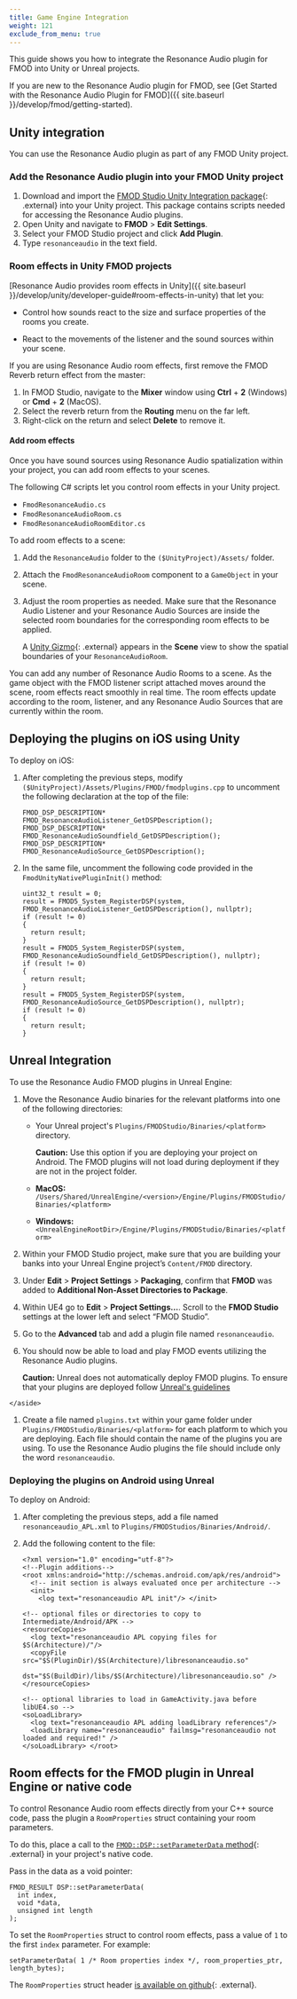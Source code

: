```yaml
---
title: Game Engine Integration
weight: 121
exclude_from_menu: true
---
```


This guide shows you how to integrate the Resonance Audio plugin for FMOD into
Unity or Unreal projects.

If you are new to the Resonance Audio plugin for FMOD,
see [Get Started with the Resonance Audio Plugin for FMOD]({{ site.baseurl }}/develop/fmod/getting-started).


## Unity integration
You can use the Resonance Audio plugin as part of any FMOD Unity project.

### Add the Resonance Audio plugin into your FMOD Unity project
1.  Download and import the [FMOD Studio Unity Integration package](http://www.fmod.org/download/){: .external}
    into your Unity project. This package contains scripts needed for accessing
    the Resonance Audio plugins.
1.  Open Unity and navigate to **FMOD** > **Edit Settings**.
1.  Select your FMOD Studio project and click **Add Plugin**.
1.  Type `resonanceaudio` in the text field.


### Room effects in Unity FMOD projects
[Resonance Audio provides room effects in Unity]({{ site.baseurl }}/develop/unity/developer-guide#room-effects-in-unity)
that let you:

*  Control how sounds react to the size and surface properties of the
   rooms you create.

*  React to the movements of the listener and the sound sources within
   your scene.

If you are using Resonance Audio room effects, first remove the FMOD Reverb
return effect from the master:

1.  In FMOD Studio, navigate to the **Mixer** window using **Ctrl** + **2** (Windows)
    or **Cmd** + **2** (MacOS).
1.  Select the reverb return from the **Routing** menu on the far left.
1.  Right-click on the return and select **Delete** to remove
    it.

#### Add room effects
Once you have sound sources using Resonance Audio spatialization within your project, you
can add room effects to your scenes.

The following C# scripts let you control room effects in your
Unity project.

*  `FmodResonanceAudio.cs`
*  `FmodResonanceAudioRoom.cs`
*  `FmodResonanceAudioRoomEditor.cs`

To add room effects to a scene:

1.  Add the `ResonanceAudio` folder to the `($UnityProject)/Assets/` folder.
1.  Attach the `FmodResonanceAudioRoom` component to a `GameObject` in your scene.
1.  Adjust the room properties as needed. Make sure
    that the Resonance Audio Listener and your Resonance Audio Sources are inside the selected
    room boundaries for the corresponding room effects to be applied.

      A [Unity Gizmo](//docs.unity3d.com/Manual/GizmosMenu.html){: .external}
      appears in the **Scene** view to show the spatial boundaries of your
      `ResonanceAudioRoom`.


You can add any number of Resonance Audio Rooms to a scene. As the game object with the
FMOD listener script attached moves around the scene, room effects react
smoothly in real time. The room effects update according to the room, listener,
and any Resonance Audio Sources that are currently within the room.


## Deploying the plugins on iOS using Unity
To deploy on iOS:

1.  After completing the previous steps, modify
    `($UnityProject)/Assets/Plugins/FMOD/fmodplugins.cpp` to uncomment the
    following declaration at the top of the file:

        FMOD_DSP_DESCRIPTION* FMOD_ResonanceAudioListener_GetDSPDescription();
        FMOD_DSP_DESCRIPTION* FMOD_ResonanceAudioSoundfield_GetDSPDescription();
        FMOD_DSP_DESCRIPTION* FMOD_ResonanceAudioSource_GetDSPDescription();

1.  In the same file, uncomment the following code provided in the `FmodUnityNativePluginInit()` method:

        uint32_t result = 0;
        result = FMOD5_System_RegisterDSP(system, FMOD_ResonanceAudioListener_GetDSPDescription(), nullptr);
        if (result != 0)
        {
          return result;
        }
        result = FMOD5_System_RegisterDSP(system, FMOD_ResonanceAudioSoundfield_GetDSPDescription(), nullptr);
        if (result != 0)
        {
          return result;
        }
        result = FMOD5_System_RegisterDSP(system, FMOD_ResonanceAudioSource_GetDSPDescription(), nullptr);
        if (result != 0)
        {
          return result;
        }

## Unreal Integration

To use the Resonance Audio FMOD plugins in Unreal Engine:

1.   Move the Resonance Audio binaries for the relevant platforms into one of the following directories:

     *  Your Unreal project's <code>Plugins/FMODStudio/Binaries/&lt;platform&gt;</code> directory.
          <aside class="caution"> <b>Caution:</b> Use this option if you
          are deploying your project on Android. The FMOD plugins will not load
          during deployment if they are not in the project folder.</aside>

     *  **MacOS:** <code>/Users/Shared/UnrealEngine/&lt;version&gt;/Engine/Plugins/FMODStudio/Binaries/&lt;platform&gt;</code>

     *  **Windows:** <code> &lt;UnrealEngineRootDir&gt;/Engine/Plugins/FMODStudio/Binaries/&lt;platform&gt;</code>


1.   Within your FMOD Studio project, make sure that you are building your banks into
     your Unreal Engine project’s `Content/FMOD` directory.

1.  Under **Edit** > **Project Settings** > **Packaging**, confirm that
    **FMOD** was added to **Additional Non-Asset Directories to Package**.

1.   Within UE4 go to **Edit** > **Project Settings...**. Scroll to the
     **FMOD Studio** settings at the lower left and select “FMOD Studio”.

1.   Go to the **Advanced** tab and add a plugin file named `resonanceaudio`.

1.   You should now be able to load and play FMOD events utilizing the Resonance Audio
     plugins.

     <aside class="caution"> <b>Caution:</b> Unreal does not automatically deploy
      FMOD plugins. To ensure that your plugins are deployed follow <a href="https://www.fmod.com/resources/documentation-api?page=content/generated/engine_ue4/getting_started.html" class="external">Unreal's guidelines</a>
    </aside>

1.   Create a file named `plugins.txt` within your game folder under
     <code>Plugins/FMODStudio/Binaries/&lt;platform&gt;</code> for each platform
     to which you are deploying. Each file should contain the name of the
     plugins you are using. To use the Resonance Audio plugins the file should include
     only the word `resonanceaudio`.

### Deploying the plugins on Android using Unreal
To deploy on Android:

1.  After completing the previous steps, add a file named
    `resonanceaudio_APL.xml` to `Plugins/FMODStudios/Binaries/Android/`.

1.  Add the following content to the file:

        <?xml version="1.0" encoding="utf-8"?>
        <!--Plugin additions-->
        <root xmlns:android="http://schemas.android.com/apk/res/android">
          <!-- init section is always evaluated once per architecture -->
          <init>
            <log text="resonanceaudio APL init"/> </init>

        <!-- optional files or directories to copy to Intermediate/Android/APK -->
        <resourceCopies>
          <log text="resonanceaudio APL copying files for $S(Architecture)/"/>
          <copyFile src="$S(PluginDir)/$S(Architecture)/libresonanceaudio.so"
                    dst="$S(BuildDir)/libs/$S(Architecture)/libresonanceaudio.so" />
        </resourceCopies>

        <!-- optional libraries to load in GameActivity.java before libUE4.so -->
        <soLoadLibrary>
          <log text="resonanceaudio APL adding loadLibrary references"/>
          <loadLibrary name="resonanceaudio" failmsg="resonanceaudio not loaded and required!" />
        </soLoadLibrary> </root>


## Room effects for the FMOD plugin in Unreal Engine or native code
To control Resonance Audio room effects directly from your C++ source code, pass the
plugin a `RoomProperties` struct containing your room parameters.

To do this, place a call to the [`FMOD::DSP::setParameterData` method](http://www.fmod.org/documentation/#content/generated/FMOD_DSP_SetParameterData.html){: .external} in your project's native code.

Pass in the data as a void pointer:

    FMOD_RESULT DSP::setParameterData(
      int index,
      void *data,
      unsigned int length
    );

To set the `RoomProperties` struct to control room effects, pass a value of `1` to
the first `index` parameter. For example:

    setParameterData( 1 /* Room properties index */, room_properties_ptr, length_bytes);

The `RoomProperties` struct header [is available on github](//github.com/resonance-audio/resonance-audio-fmod-sdk/tree/master/Plugins/include){: .external}.

